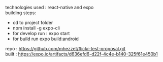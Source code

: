 technologies used : react-native and expo  
building steps:

- cd to project folder
- npm install -g expo-cli
- for develop run : expo start
- for build run expo build:android

repo : https://github.com/mhezzet/flickr-test-proposal.git  
built : https://expo.io/artifacts/d636efd6-d22f-4c4e-b140-325f61e450b1
